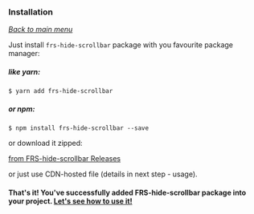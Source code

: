 ### Installation
*[Back to main menu](/FRS-hide-scrollbar)*

Just install `frs-hide-scrollbar` package with you favourite package manager:

##### like yarn:
```
$ yarn add frs-hide-scrollbar
```

##### or npm:
```
$ npm install frs-hide-scrollbar --save
```

or download it zipped:

[from FRS-hide-scrollbar Releases](https://github.com/FRSource/FRS-hide-scrollbar/releases)

or just use CDN-hosted file (details in next step - usage).


#### That's it! You've successfully added FRS-hide-scrollbar package into your project. [Let's see how to use it!](/FRS-hide-scrollbar/example)